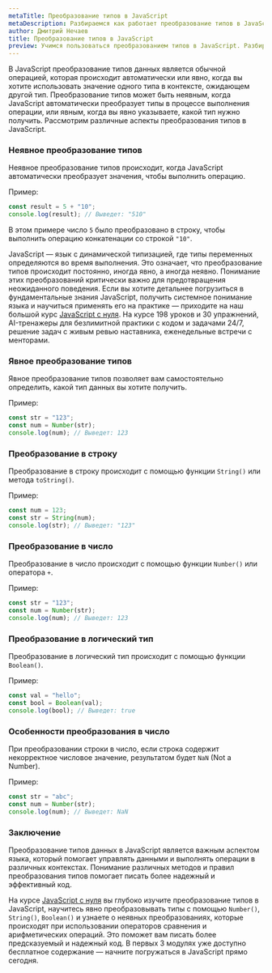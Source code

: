 ```yaml
---
metaTitle: Преобразование типов в JavaScript
metaDescription: Разбираемся как работает преобразование типов в JavaScript
author: Дмитрий Нечаев
title: Преобразование типов в JavaScript
preview: Учимся пользоваться преобразованием типов в JavaScript. Разбираем примеры использования
---
```


В JavaScript преобразование типов данных является обычной операцией, которая происходит автоматически или явно, когда вы хотите использовать значение одного типа в контексте, ожидающем другой тип. Преобразование типов может быть неявным, когда JavaScript автоматически преобразует типы в процессе выполнения операции, или явным, когда вы явно указываете, какой тип нужно получить. Рассмотрим различные аспекты преобразования типов в JavaScript.

### Неявное преобразование типов

Неявное преобразование типов происходит, когда JavaScript автоматически преобразует значения, чтобы выполнить операцию.

Пример:

```jsx
const result = 5 + "10";
console.log(result); // Выведет: "510"

```

В этом примере число `5` было преобразовано в строку, чтобы выполнить операцию конкатенации со строкой `"10"`.

JavaScript — язык с динамической типизацией, где типы переменных определяются во время выполнения. Это означает, что преобразование типов происходит постоянно, иногда явно, а иногда неявно. Понимание этих преобразований критически важно для предотвращения неожиданного поведения. Если вы хотите детальнее погрузиться в фундаментальные знания JavaScript, получить системное понимание языка и научиться применять его на практике — приходите на наш большой курс [JavaScript с нуля](https://purpleschool.ru/course/javascript-basics?utm_source=knowledgebase&utm_medium=text&utm_campaign=preobrazovanie-tipov-v-javascript). На курсе 198 уроков и 30 упражнений, AI-тренажеры для безлимитной практики с кодом и задачами 24/7, решение задач с живым ревью наставника, еженедельные встречи с менторами.

### Явное преобразование типов

Явное преобразование типов позволяет вам самостоятельно определить, какой тип данных вы хотите получить.

Пример:

```jsx
const str = "123";
const num = Number(str);
console.log(num); // Выведет: 123

```

### Преобразование в строку

Преобразование в строку происходит с помощью функции `String()` или метода `toString()`.

Пример:

```jsx
const num = 123;
const str = String(num);
console.log(str); // Выведет: "123"

```

### Преобразование в число

Преобразование в число происходит с помощью функции `Number()` или оператора `+`.

Пример:

```jsx
const str = "123";
const num = Number(str);
console.log(num); // Выведет: 123

```

### Преобразование в логический тип

Преобразование в логический тип происходит с помощью функции `Boolean()`.

Пример:

```jsx
const val = "hello";
const bool = Boolean(val);
console.log(bool); // Выведет: true

```

### Особенности преобразования в число

При преобразовании строки в число, если строка содержит некорректное числовое значение, результатом будет `NaN` (Not a Number).

Пример:

```jsx
const str = "abc";
const num = Number(str);
console.log(num); // Выведет: NaN

```

### Заключение

Преобразование типов данных в JavaScript является важным аспектом языка, который помогает управлять данными и выполнять операции в различных контекстах. Понимание различных методов и правил преобразования типов помогает писать более надежный и эффективный код.

На курсе [JavaScript с нуля](https://purpleschool.ru/course/javascript-basics?utm_source=knowledgebase&utm_medium=text&utm_campaign=preobrazovanie-tipov-v-javascript) вы глубоко изучите преобразование типов в JavaScript, научитесь явно преобразовывать типы с помощью `Number()`, `String()`, `Boolean()` и узнаете о неявных преобразованиях, которые происходят при использовании операторов сравнения и арифметических операций. Это поможет вам писать более предсказуемый и надежный код. В первых 3 модулях уже доступно бесплатное содержание — начните погружаться в JavaScript прямо сегодня.
